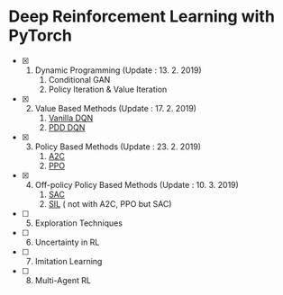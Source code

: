 # Deep Reinforcement Learning with PyTorch

- [x] 1. Dynamic Programming (Update : 13. 2. 2019)
     1. Conditional GAN
     2. Policy Iteration & Value Iteration
- [x] 2. Value Based Methods (Update : 17. 2. 2019)
     1. [Vanilla DQN](https://www.nature.com/articles/nature14236)
     2. [PDD DQN](https://blog.openai.com/openai-baselines-dqn/)
- [x] 3. Policy Based Methods (Update : 23. 2. 2019)
     1. [A2C](https://blog.openai.com/baselines-acktr-a2c/)
     2. [PPO](https://blog.openai.com/openai-baselines-ppo/)

- [x] 4. Off-policy Policy Based Methods (Update : 10. 3. 2019)
     1. [SAC](https://ai.googleblog.com/2019/01/soft-actor-critic-deep-reinforcement.html)
     2. [SIL](https://arxiv.org/abs/1806.05635) ( not with A2C, PPO but SAC)

- [ ] 5. Exploration Techniques

- [ ] 6. Uncertainty in RL

- [ ] 7. Imitation Learning

- [ ] 8. Multi-Agent RL